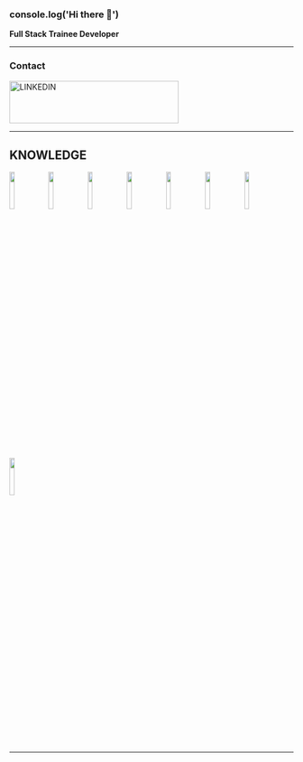 ### console.log('Hi there 👋')

**Full Stack Trainee Developer**
_______
### **Contact** 
[<img alt="LINKEDIN" width="300px" height="75px" src="https://proinfluent.b-cdn.net/wp-content/uploads/2019/05/Logo-LinkedIn-officiel.png" />](https://www.linkedin.com/in/nicol%C3%A1s-mauber-a996121b9)
_______
## **KNOWLEDGE**
<img src="https://upload.wikimedia.org/wikipedia/commons/thumb/4/47/React.svg/1200px-React.svg.png" width="13%" ></img>  <img src="https://upload.wikimedia.org/wikipedia/commons/thumb/9/99/Unofficial_JavaScript_logo_2.svg/1200px-Unofficial_JavaScript_logo_2.svg.png" width="13%"></img>  <img src="https://upload.wikimedia.org/wikipedia/commons/thumb/1/19/C_Logo.png/640px-C_Logo.png" width="13%"></img>  <img src="https://www.kindpng.com/picc/m/225-2258787_bootstrap-4-logo-png-clipart-png-download-bootstrap.png"  width="13%"></img>  <img src="https://cdn-icons-png.flaticon.com/512/919/919826.png" width="13%"></img>  <img src="https://upload.wikimedia.org/wikipedia/commons/thumb/6/61/HTML5_logo_and_wordmark.svg/1200px-HTML5_logo_and_wordmark.svg.png" width="13%"></img>  <img src="https://institutocpe.edu.uy/wp-content/uploads/2020/03/sql-logo.png" width="13%"></img>  <img src="https://img2.freepng.es/20190304/sbq/kisspng-c-programming-language-logo-computer-programming-aptech-5-ngn-ng-lp-trnh-cho-ngi-m-5c7d44490c8fb5.5052691115517133530515.jpg" width="13%"></img>

_______


